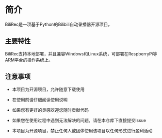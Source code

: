 # 简介

BiliRec是一项基于Python的Bilibili自动录播器开源项目。

## 主要特性

BiliRec支持本地部署，并且兼容Windows和Linux系统，可部署在RespberryPi等ARM平台的操作系统上。

## 注意事项

- 本项目为开源项目，允许随意下载使用
- 在使用前请仔细阅读使用说明
- 如果您有更好的灵感欢迎您随时贡献代码
- 如果您在使用过程中遇到无法解决的问题，请在本仓库下直接提交Issue

- 本项目为开源项目，禁止任何人或团体使用该项目以任何形式进行盈利活动

<link rel="stylesheet" href="https://cdn.jsdelivr.net/npm/gitalk@1/dist/gitalk.css">

<script src="https://cdn.jsdelivr.net/npm/gitalk@1/dist/gitalk.min.js"></script>

<div id="gitalk-container"></div>

<script>
    const gitalk = new Gitalk({
        clientID: "a9f7d3f091928b45e225",
        clientSecret: "af98a2e872ffd57b4443842cd200d5acf50d7f7d",
        repo: "BiliRec",
        owner: "Dreammer12138",
        admin: ['Dreammer12138'],
        id: 'https://1145141919810.wang/BiliRec'
    });
    gitalk.render('gitalk-container');
</script>